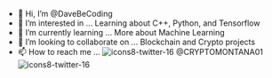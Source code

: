 - 👋 Hi, I’m @DaveBeCoding
- 👀 I’m interested in ... Learning about C++, Python, and Tensorflow
- 🌱 I’m currently learning ... More about Machine Learning
- 💞️ I’m looking to collaborate on ... Blockchain and Crypto projects
- 📫 How to reach me ... ![icons8-twitter-16](https://user-images.githubusercontent.com/70411835/168958894-1b2be630-5859-40ec-9648-227ec63111f5.png) @CRYPTOMONTANA01 ![icons8-twitter-16](https://user-images.githubusercontent.com/70411835/168958894-1b2be630-5859-40ec-9648-227ec63111f5.png)

<!---
DaveBeCoding/DaveBeCoding is a ✨ special ✨ repository because its `README.md` (this file) appears on your GitHub profile.
You can click the Preview link to take a look at your changes.
--->
